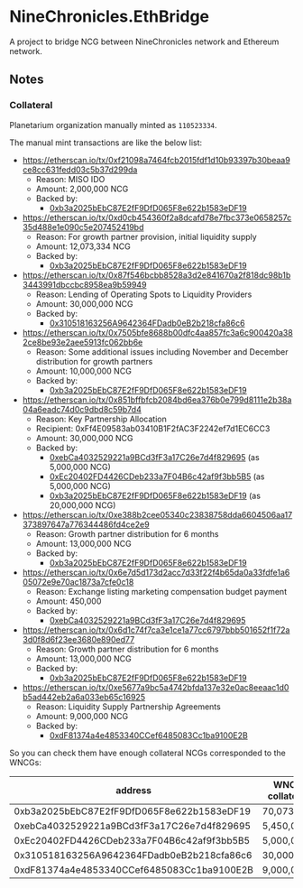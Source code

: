 # NineChronicles.EthBridge

A project to bridge NCG between NineChronicles network and Ethereum network.

## Notes

### Collateral

Planetarium organization manually minted as `110523334`.

The manual mint transactions are like the below list:

- https://etherscan.io/tx/0xf21098a7464fcb2015fdf1d10b93397b30beaa9ce8cc631fedd03c5b37d299da
  - Reason: MISO IDO
  - Amount: 2,000,000 NCG
  - Backed by:
    - [0xb3a2025bEbC87E2fF9DfD065F8e622b1583eDF19]
- https://etherscan.io/tx/0xd0cb454360f2a8dcafd78e7fbc373e0658257c35d488e1e090c5e207452419bd
  - Reason: For growth partner provision, initial liquidity supply
  - Amount: 12,073,334 NCG
  - Backed by:
    - [0xb3a2025bEbC87E2fF9DfD065F8e622b1583eDF19]
- https://etherscan.io/tx/0x87f546bcbb8528a3d2e841670a2f818dc98b1b3443991dbccbc8958ea9b59949
  - Reason: Lending of Operating Spots to Liquidity Providers
  - Amount: 30,000,000 NCG
  - Backed by:
    - [0x310518163256A9642364FDadb0eB2b218cfa86c6]
- https://etherscan.io/tx/0x7505bfe8688b00dfc4aa857fc3a6c900420a382ce8be93e2aee5913fc062bb6e
  - Reason: Some additional issues including November and December distribution for growth partners
  - Amount: 10,000,000 NCG
  - Backed by:
    - [0xb3a2025bEbC87E2fF9DfD065F8e622b1583eDF19]
- https://etherscan.io/tx/0x851bffbfcb2084bd6ea376b0e799d8111e2b38a04a6eadc74d0c9dbd8c59b7d4
  - Reason: Key Partnership Allocation
  - Recipient: 0xFf4E09583ab03410B1F2fAC3F2242ef7d1EC6CC3
  - Amount: 30,000,000 NCG
  - Backed by:
    - [0xebCa4032529221a9BCd3fF3a17C26e7d4f829695] (as 5,000,000 NCG)
    - [0xEc20402FD4426CDeb233a7F04B6c42af9f3bb5B5] (as 5,000,000 NCG)
    - [0xb3a2025bEbC87E2fF9DfD065F8e622b1583eDF19] (as 20,000,000 NCG)
- https://etherscan.io/tx/0xe388b2cee05340c23838758dda6604506aa17373897647a776344486fd4ce2e9 
  - Reason: Growth partner distribution for 6 months
  - Amount: 13,000,000 NCG
  - Backed by:
    - [0xb3a2025bEbC87E2fF9DfD065F8e622b1583eDF19]
- https://etherscan.io/tx/0x6e7d5d173d2acc7d33f22f4b65da0a33fdfe1a605072e9e70ac1873a7cfe0c18
  - Reason: Exchange listing marketing compensation budget payment
  - Amount: 450,000
  - Backed by:
    - [0xebCa4032529221a9BCd3fF3a17C26e7d4f829695]
- https://etherscan.io/tx/0x6d1c74f7ca3e1ce1a77cc6797bbb501652f1f72a3d0f8d6f23ee3680e890ed77
  - Reason: Growth partner distribution for 6 months
  - Amount: 13,000,000 NCG
  - Backed by:
    - [0xb3a2025bEbC87E2fF9DfD065F8e622b1583eDF19]
- https://etherscan.io/tx/0xe5677a9bc5a4742bfda137e32e0ac8eeaac1d0b5ad442eb2a6a033eb65c16925
  - Reason: Liquidity Supply Partnership Agreements
  - Amount: 9,000,000 NCG
  - Backed by:
    - [0xdF81374a4e4853340CCef6485083Cc1ba9100E2B]

So you can check them have enough collateral NCGs corresponded to the WNCGs:

|                   address                  |   WNCG collateral  |
|--------------------------------------------|--------------------|
| 0xb3a2025bEbC87E2fF9DfD065F8e622b1583eDF19 | 70,073,334         |
| 0xebCa4032529221a9BCd3fF3a17C26e7d4f829695 |  5,450,000         |
| 0xEc20402FD4426CDeb233a7F04B6c42af9f3bb5B5 |  5,000,000         |
| 0x310518163256A9642364FDadb0eB2b218cfa86c6 | 30,000,000         |
| 0xdF81374a4e4853340CCef6485083Cc1ba9100E2B | 9,000,000         |

[0xEc20402FD4426CDeb233a7F04B6c42af9f3bb5B5]: https://9cscan.com/address/0xEc20402FD4426CDeb233a7F04B6c42af9f3bb5B5
[0xebCa4032529221a9BCd3fF3a17C26e7d4f829695]: https://9cscan.com/address/0xebCa4032529221a9BCd3fF3a17C26e7d4f829695
[0xb3a2025bEbC87E2fF9DfD065F8e622b1583eDF19]: https://9cscan.com/address/0xb3a2025bEbC87E2fF9DfD065F8e622b1583eDF19
[0x310518163256A9642364FDadb0eB2b218cfa86c6]: https://9cscan.com/address/0x310518163256A9642364FDadb0eB2b218cfa86c6
[0xdF81374a4e4853340CCef6485083Cc1ba9100E2B]: https://9cscan.com/address/0xdF81374a4e4853340CCef6485083Cc1ba9100E2B
